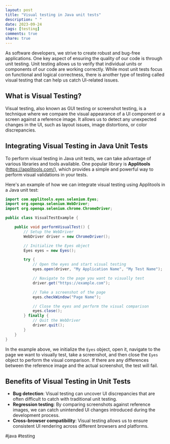 ```yaml
---
layout: post
title: "Visual testing in Java unit tests"
description: " "
date: 2023-09-24
tags: [testing]
comments: true
share: true
---
```


As software developers, we strive to create robust and bug-free applications. One key aspect of ensuring the quality of our code is through unit testing. Unit testing allows us to verify that individual units or components of our code are working correctly. While most unit tests focus on functional and logical correctness, there is another type of testing called visual testing that can help us catch UI-related issues.

## What is Visual Testing?

Visual testing, also known as GUI testing or screenshot testing, is a technique where we compare the visual appearance of a UI component or a screen against a reference image. It allows us to detect any unexpected changes in the UI, such as layout issues, image distortions, or color discrepancies.

## Integrating Visual Testing in Java Unit Tests

To perform visual testing in Java unit tests, we can take advantage of various libraries and tools available. One popular library is **Applitools** (https://applitools.com/), which provides a simple and powerful way to perform visual validations in your tests.

Here's an example of how we can integrate visual testing using Applitools in a Java unit test:

```java
import com.applitools.eyes.selenium.Eyes;
import org.openqa.selenium.WebDriver;
import org.openqa.selenium.chrome.ChromeDriver;

public class VisualTestExample {

    public void performVisualTest() {
        // Setup the WebDriver
        WebDriver driver = new ChromeDriver();

        // Initialize the Eyes object
        Eyes eyes = new Eyes();

        try {
            // Open the eyes and start visual testing
            eyes.open(driver, "My Application Name", "My Test Name");

            // Navigate to the page you want to visually test
            driver.get("https://example.com");

            // Take a screenshot of the page
            eyes.checkWindow("Page Name");

            // Close the eyes and perform the visual comparison
            eyes.close();
        } finally {
            // Quit the WebDriver
            driver.quit();
        }
    }
}
```

In the example above, we initialize the `Eyes` object, open it, navigate to the page we want to visually test, take a screenshot, and then close the `Eyes` object to perform the visual comparison. If there are any differences between the reference image and the actual screenshot, the test will fail.

## Benefits of Visual Testing in Unit Tests

- **Bug detection**: Visual testing can uncover UI discrepancies that are often difficult to catch with traditional unit testing.
- **Regression testing**: By comparing screenshots against reference images, we can catch unintended UI changes introduced during the development process.
- **Cross-browser compatibility**: Visual testing allows us to ensure consistent UI rendering across different browsers and platforms.

#java #testing